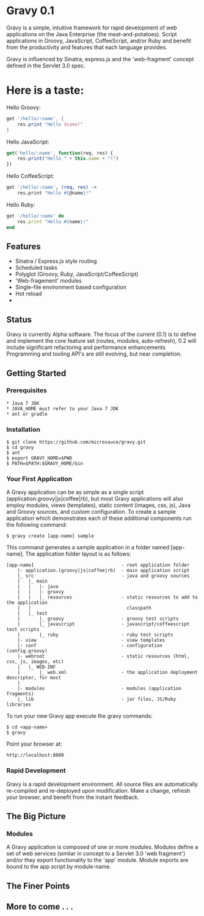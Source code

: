 
Gravy 0.1
===

Gravy is a simple, intuitive framework for rapid development of web applications on the Java
Enterprise (the meat-and-potatoes).  Script applications in Groovy, JavaScript, CoffeeScript,
and/or Ruby and benefit from the productivity and features that each language provides.

Gravy is influenced by Sinatra, express.js and the 'web-fragment' concept defined in the
Servlet 3.0 spec.

Here is a taste:
===

Hello Groovy:
```groovy
get '/hello/:name', {
    res.print "Hello $name!"
}
```
Hello JavaScript:
```js
get('hello/:name', function(req, res) {
    res.print("Hello " + this.name + "!")
})
```
Hello CoffeeScript:
```coffee
get '/hello/:name', (req, res) ->
    res.print "Hello #{@name}!"
```
Hello Ruby:
```ruby
get '/hello/:name' do
    res.print "Hello #{name}!"
end
```

## Features
- Sinatra / Express.js style routing
- Scheduled tasks
- Polyglot (Groovy, Ruby, JavaScript/CoffeeScript)
- 'Web-fragement' modules
- Single-file environment based configuration
- Hot reload
-

## Status

Gravy is currently Alpha software.  The focus of the current  (0.1) is to define and implement the core
feature set (routes, modules, auto-refresh), 0.2 will include significant refactoring and performance enhancements Programming and tooling API's are still evolving, but near completion.

## Getting Started

### Prerequisites

	* Java 7 JDK
	* JAVA_HOME must refer to your Java 7 JDK
	* ant or gradle

### Installation

	$ git clone https://github.com/microsauce/gravy.git
	$ cd gravy
	$ ant
	$ export GRAVY_HOME=$PWD
	$ PATH=$PATH:$GRAVY_HOME/bin

### Your First Application

A Gravy application can be as simple as a single script (application.groovy|js|coffee|rb), but most Gravy 
applications will also employ modules, views (templates), static content (images, css, js), Java and 
Groovy sources, and custom configuration. To create a sample application which demonstrates each of 
these additional components run the following command:

	$ gravy create [app-name] sample

This command generates a sample application in a folder named [app-name].  The application folder layout 
is as follows:

	[app-name]                                - root application folder
	    |- application.(groovy|js|coffee|rb)  - main application script
	    |_ src                                - java and groovy sources
	    |   |_ main
	    |   |   |- java
	    |   |   |- groovy
	    |   |   |_ resources                  - static resources to add to the application
	    |   |                                   classpath
	    |   |_ test 
	    |       |_ groovy                     - groovy test scripts
	    |       |_ javascript                 - javascript/coffeescript test scripts
	    |       |_ ruby                       - ruby test scripts
	    |- view                               - view templates
	    |- conf                               - configuration (config.groovy)
	    |- webroot                            - static resources (html, css, js, images, etc)
	    |   |_ WEB-INF         
	    |       |_ web.xml                    - the application deployment descriptor, for most
	    |
	    |- modules                            - modules (application fragments)
	    |_ lib                                - jar files, JS/Ruby libraries

To run your new Gravy app execute the gravy commands:

	$ cd <app-name>
	$ gravy

Point your browser at:

	http://localhost:8080

### Rapid Development

Gravy is a rapid development environment.  All source files are automatically re-compiled and re-deployed upon 
modification.  Make a change, refresh your browser, and benefit from the instant feedback.

## The Big Picture

### Modules

A Gravy application is composed of one or more modules.  Modules define a set of web services (similar in concept 
to a Servlet 3.0 'web fragment') and/or they export functionality to the 'app' module.  Module exports are bound to 
the app script by module-name.

## The Finer Points



## More to come . . .